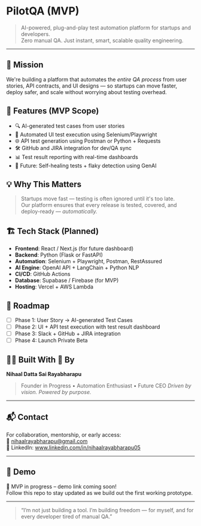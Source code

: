 # PilotQA (MVP)

> AI-powered, plug-and-play test automation platform for startups and developers.  
> Zero manual QA. Just instant, smart, scalable quality engineering.

---

## 🚀 Mission

We're building a platform that automates the *entire QA process* from user stories, API contracts, and UI designs — so startups can move faster, deploy safer, and scale without worrying about testing overhead.

## 🎯 Features (MVP Scope)

- 🔍 AI-generated test cases from user stories
- 🧪 Automated UI test execution using Selenium/Playwright
- 🌐 API test generation using Postman or Python + Requests
- 🛠 GitHub and JIRA integration for dev/QA sync
- 📊 Test result reporting with real-time dashboards
- 🤖 Future: Self-healing tests + flaky detection using GenAI

## 💡 Why This Matters

> Startups move fast — testing is often ignored until it's too late.  
> Our platform ensures that every release is tested, covered, and deploy-ready — *automatically.*

## 🏗️ Tech Stack (Planned)

- **Frontend**: React / Next.js (for future dashboard)
- **Backend**: Python (Flask or FastAPI)
- **Automation**: Selenium + Playwright, Postman, RestAssured
- **AI Engine**: OpenAI API + LangChain + Python NLP
- **CI/CD**: GitHub Actions
- **Database**: Supabase / Firebase (for MVP)
- **Hosting**: Vercel + AWS Lambda

## 📅 Roadmap

- [ ] Phase 1: User Story → AI-generated Test Cases
- [ ] Phase 2: UI + API test execution with test result dashboard
- [ ] Phase 3: Slack + GitHub + JIRA integration
- [ ] Phase 4: Launch Private Beta

## 🙋‍♂️ Built With 💛 By

**Nihaal Datta Sai Rayabharapu**  
> Founder in Progress • Automation Enthusiast • Future CEO
> _Driven by vision. Powered by purpose._

---

## 📬 Contact

For collaboration, mentorship, or early access:  
📧 nihaalrayabharapu@gmail.com  
🔗 LinkedIn: www.linkedin.com/in/nihaalrayabharapu05

---


## 🔗 Demo

🚧 MVP in progress – demo link coming soon!  
Follow this repo to stay updated as we build out the first working prototype.

---

> “I’m not just building a tool. I’m building freedom — for myself, and for every developer tired of manual QA.”

